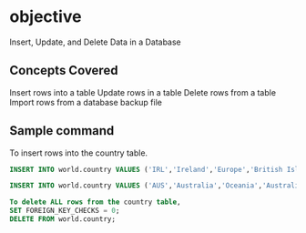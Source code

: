 # objective
Insert, Update, and Delete Data in a Database
## Concepts Covered
Insert rows into a table
Update rows in a table
Delete rows from a table
Import rows from a database backup file

## Sample command
To insert rows into the country table.
```sql
INSERT INTO world.country VALUES ('IRL','Ireland','Europe','British Islands',70273.00,1921,3775100,76.8,75921.00,73132.00,'Ireland/Éire','Republic',1447,'IE');

INSERT INTO world.country VALUES ('AUS','Australia','Oceania','Australia and New Zealand',7741220.00,1901,18886000,79.8,351182.00,392911.00,'Australia','Constitutional Monarchy, Federation',135,'AU');

To delete ALL rows from the country table,
SET FOREIGN_KEY_CHECKS = 0;
DELETE FROM world.country;


